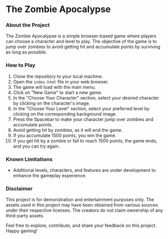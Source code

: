 # The Zombie Apocalypse


### About the Project

The Zombie Apocalypse is a simple browser-based game where players can choose a character and level to play. The objective of the game is to jump over zombies to avoid getting hit and accumulate points by surviving as long as possible.

### How to Play

1. Clone the repository to your local machine.
2. Open the ```index.html``` file in your web browser.
3. The game will load with the main menu.
4. Click on "New Game" to start a new game.
5. In the "Choose Your Character" section, select your desired character by clicking on the character's image.
6. In the "Choose Your Level" section, select your preferred level by clicking on the corresponding background image.
7. Press the Spacebar to make your character jump over zombies and accumulate points.
8. Avoid getting hit by zombies, as it will end the game.
9. If you accumulate 1500 points, you win the game.
10. If you get hit by a zombie or fail to reach 1500 points, the game ends, and you can try again.

### Known Limitations


- Additional levels, characters, and features are under development to enhance the gameplay experience.

### Disclaimer

This project is for demonstration and entertainment purposes only. The assets used in this project may have been obtained from various sources under their respective licenses. The creators do not claim ownership of any third-party assets.

Feel free to explore, contribute, and share your feedback on this project. Happy gaming!
